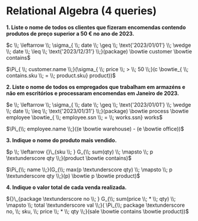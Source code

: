 # Relational Algebra (4 queries)

__1. Liste o nome de todos os clientes que fizeram encomendas contendo produtos de preço superior a 50 € no ano de 2023.__

$c \\; \leftarrow \\; \sigma_{ \\; date \\; \geq \\; \text{'2023/01/01'} \\; \wedge \\; date \\; \leq \\; \text{'2023/12/31'} \\;}(package) \bowtie customer \bowtie  contains$

$\Pi_{ \\; customer.name \\;}(\sigma_{ \\; price \\; > \\; 50 \\;}(c \bowtie_{ \\; contains.sku \\; = \\; product.sku} product))$

__2. Liste o nome de todos os empregados que trabalham em armazéns e não em escritórios e processaram encomendas em Janeiro de 2023.__

$e \\; \leftarrow \\; \sigma_{ \\; date \\; \geq \\; \text{'2023/01/01'} \\; \wedge \\; date \\; \leq \\; \text{'2023/01/31'} \\;}(package) \bowtie process \bowtie employee \bowtie_{ \\; employee.ssn \\; = \\; works.ssn} works$

$\Pi_{\\; employee.name \\;}((e \bowtie warehouse) - (e \bowtie office))$


__3. Indique o nome do produto mais vendido.__

$p \\; \leftarrow {}\_{sku \\; } G_{\\; sum(qty) \\; \mapsto \\; p \textunderscore qty \\;}(product \bowtie contains)$

$\Pi_{\\; name \\;}(G_{\\; max(p \textunderscore qty) \\; \mapsto \\; p \textunderscore qty \\;}(p) \bowtie p \bowtie product)$

__4. Indique o valor total de cada venda realizada.__

${}\_{package \textunderscore no \\; } G_{\\; sum(price \\; * \\; qty) \\; \mapsto \\; total \textunderscore val \\;}( \Pi_{\\; package \textunderscore no, \\; sku, \\; price \\; * \\; qty \\;}(sale \bowtie contains \bowtie product))$
